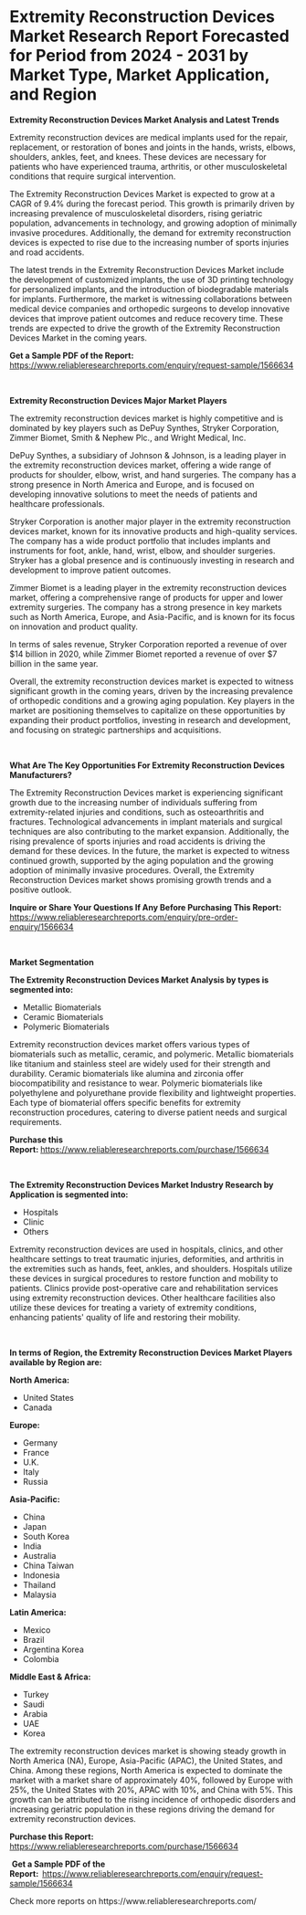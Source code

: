 <p><h1>Extremity Reconstruction Devices Market Research Report Forecasted for Period from 2024 -  2031 by Market Type, Market Application, and Region</h1></p><p><strong>Extremity Reconstruction Devices Market Analysis and Latest Trends</strong></p>
<p><p>Extremity reconstruction devices are medical implants used for the repair, replacement, or restoration of bones and joints in the hands, wrists, elbows, shoulders, ankles, feet, and knees. These devices are necessary for patients who have experienced trauma, arthritis, or other musculoskeletal conditions that require surgical intervention.</p><p>The Extremity Reconstruction Devices Market is expected to grow at a CAGR of 9.4% during the forecast period. This growth is primarily driven by increasing prevalence of musculoskeletal disorders, rising geriatric population, advancements in technology, and growing adoption of minimally invasive procedures. Additionally, the demand for extremity reconstruction devices is expected to rise due to the increasing number of sports injuries and road accidents.</p><p>The latest trends in the Extremity Reconstruction Devices Market include the development of customized implants, the use of 3D printing technology for personalized implants, and the introduction of biodegradable materials for implants. Furthermore, the market is witnessing collaborations between medical device companies and orthopedic surgeons to develop innovative devices that improve patient outcomes and reduce recovery time. These trends are expected to drive the growth of the Extremity Reconstruction Devices Market in the coming years.</p></p>
<p><strong>Get a Sample PDF of the Report:&nbsp;</strong> <a href="https://www.reliableresearchreports.com/enquiry/request-sample/1566634">https://www.reliableresearchreports.com/enquiry/request-sample/1566634</a></p>
<p>&nbsp;</p>
<p><strong>Extremity Reconstruction Devices Major Market Players</strong></p>
<p><p>The extremity reconstruction devices market is highly competitive and is dominated by key players such as DePuy Synthes, Stryker Corporation, Zimmer Biomet, Smith & Nephew Plc., and Wright Medical, Inc.</p><p>DePuy Synthes, a subsidiary of Johnson & Johnson, is a leading player in the extremity reconstruction devices market, offering a wide range of products for shoulder, elbow, wrist, and hand surgeries. The company has a strong presence in North America and Europe, and is focused on developing innovative solutions to meet the needs of patients and healthcare professionals.</p><p>Stryker Corporation is another major player in the extremity reconstruction devices market, known for its innovative products and high-quality services. The company has a wide product portfolio that includes implants and instruments for foot, ankle, hand, wrist, elbow, and shoulder surgeries. Stryker has a global presence and is continuously investing in research and development to improve patient outcomes.</p><p>Zimmer Biomet is a leading player in the extremity reconstruction devices market, offering a comprehensive range of products for upper and lower extremity surgeries. The company has a strong presence in key markets such as North America, Europe, and Asia-Pacific, and is known for its focus on innovation and product quality.</p><p>In terms of sales revenue, Stryker Corporation reported a revenue of over $14 billion in 2020, while Zimmer Biomet reported a revenue of over $7 billion in the same year.</p><p>Overall, the extremity reconstruction devices market is expected to witness significant growth in the coming years, driven by the increasing prevalence of orthopedic conditions and a growing aging population. Key players in the market are positioning themselves to capitalize on these opportunities by expanding their product portfolios, investing in research and development, and focusing on strategic partnerships and acquisitions.</p></p>
<p>&nbsp;</p>
<p><strong>What Are The Key Opportunities For Extremity Reconstruction Devices Manufacturers?</strong></p>
<p><p>The Extremity Reconstruction Devices market is experiencing significant growth due to the increasing number of individuals suffering from extremity-related injuries and conditions, such as osteoarthritis and fractures. Technological advancements in implant materials and surgical techniques are also contributing to the market expansion. Additionally, the rising prevalence of sports injuries and road accidents is driving the demand for these devices. In the future, the market is expected to witness continued growth, supported by the aging population and the growing adoption of minimally invasive procedures. Overall, the Extremity Reconstruction Devices market shows promising growth trends and a positive outlook.</p></p>
<p><strong>Inquire or Share Your Questions If Any Before Purchasing This Report:</strong> <a href="https://www.reliableresearchreports.com/enquiry/pre-order-enquiry/1566634">https://www.reliableresearchreports.com/enquiry/pre-order-enquiry/1566634</a></p>
<p>&nbsp;</p>
<p><strong>Market Segmentation</strong></p>
<p><strong>The Extremity Reconstruction Devices Market Analysis by types is segmented into:</strong></p>
<p><ul><li>Metallic Biomaterials</li><li>Ceramic Biomaterials</li><li>Polymeric Biomaterials</li></ul></p>
<p><p>Extremity reconstruction devices market offers various types of biomaterials such as metallic, ceramic, and polymeric. Metallic biomaterials like titanium and stainless steel are widely used for their strength and durability. Ceramic biomaterials like alumina and zirconia offer biocompatibility and resistance to wear. Polymeric biomaterials like polyethylene and polyurethane provide flexibility and lightweight properties. Each type of biomaterial offers specific benefits for extremity reconstruction procedures, catering to diverse patient needs and surgical requirements.</p></p>
<p><strong>Purchase this Report:&nbsp;</strong><a href="https://www.reliableresearchreports.com/purchase/1566634">https://www.reliableresearchreports.com/purchase/1566634</a></p>
<p>&nbsp;</p>
<p><strong>The Extremity Reconstruction Devices Market Industry Research by Application is segmented into:</strong></p>
<p><ul><li>Hospitals</li><li>Clinic</li><li>Others</li></ul></p>
<p><p>Extremity reconstruction devices are used in hospitals, clinics, and other healthcare settings to treat traumatic injuries, deformities, and arthritis in the extremities such as hands, feet, ankles, and shoulders. Hospitals utilize these devices in surgical procedures to restore function and mobility to patients. Clinics provide post-operative care and rehabilitation services using extremity reconstruction devices. Other healthcare facilities also utilize these devices for treating a variety of extremity conditions, enhancing patients' quality of life and restoring their mobility.</p></p>
<p>&nbsp;</p>
<p><strong>In terms of Region, the Extremity Reconstruction Devices Market Players available by Region are:</strong></p>
<p>
    <p> <strong> North America: </strong>
        <ul>
            <li>United States</li>
            <li>Canada</li>
        </ul>
        </p> 
    <p> <strong> Europe: </strong>
        <ul>
            <li>Germany</li>
            <li>France</li>
            <li>U.K.</li>
            <li>Italy</li>
            <li>Russia</li>
        </ul>
        </p> 
    <p> <strong> Asia-Pacific: </strong>
        <ul>
            <li>China</li>
            <li>Japan</li>
            <li>South Korea</li>
            <li>India</li>
            <li>Australia</li>
            <li>China Taiwan</li>
            <li>Indonesia</li>
            <li>Thailand</li>
            <li>Malaysia</li>
        </ul>
        </p> 
    <p> <strong> Latin America: </strong>
        <ul>
            <li>Mexico</li>
            <li>Brazil</li>
            <li>Argentina Korea</li>
            <li>Colombia</li>
        </ul>
        </p> 
    <p> <strong> Middle East & Africa: </strong>
        <ul>
            <li>Turkey</li>
            <li>Saudi</li>
            <li>Arabia</li>
            <li>UAE</li>
            <li>Korea</li>
        </ul>
    </p>
    </p>
<p><p>The extremity reconstruction devices market is showing steady growth in North America (NA), Europe, Asia-Pacific (APAC), the United States, and China. Among these regions, North America is expected to dominate the market with a market share of approximately 40%, followed by Europe with 25%, the United States with 20%, APAC with 10%, and China with 5%. This growth can be attributed to the rising incidence of orthopedic disorders and increasing geriatric population in these regions driving the demand for extremity reconstruction devices.</p></p>
<p><strong>Purchase this Report: </strong><a href="https://www.reliableresearchreports.com/purchase/1566634">https://www.reliableresearchreports.com/purchase/1566634</a></p>
<p>&nbsp;<strong>Get a Sample PDF of the Report:&nbsp;&nbsp;</strong><a href="https://www.reliableresearchreports.com/enquiry/request-sample/1566634">https://www.reliableresearchreports.com/enquiry/request-sample/1566634</a></p>
<p><strong></strong></p>
<p>Check more reports on https://www.reliableresearchreports.com/</p>
